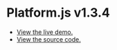 # Platform.js v1.3.4

* [View the live demo.](https://bestiejs.github.io/platform.js/)
* [View the source code.](https://github.com/bestiejs/platform.js)
